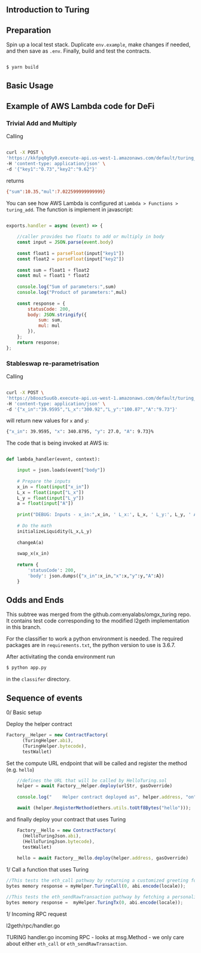 
## Introduction to Turing

## Preparation

Spin up a local test stack. Duplicate `env.example`, make changes if needed, and then save as `.env`. Finally, build and test the contracts.

```bash

$ yarn build

```

## Basic Usage



## Example of AWS Lambda code for DeFi

### Trivial Add and Multiply

Calling 

```bash

curl -X POST \
'https://kkfpq0g9y0.execute-api.us-west-1.amazonaws.com/default/turing_add' \
-H 'content-type: application/json' \
-d '{"key1":"0.73","key2":"9.62"}'

```

returns

```bash
{"sum":10.35,"mul":7.022599999999999}
```

You can see how AWS Lambda is configured at `Lambda > Functions > turing_add`. The function is implement in javascript:

```javascript

exports.handler = async (event) => {
    
    //caller provides two floats to add or multiply in body
    const input = JSON.parse(event.body)
    
    const float1 = parseFloat(input["key1"])
    const float2 = parseFloat(input["key2"])
    
    const sum = float1 + float2
    const mul = float1 * float2
    
    console.log("Sum of parameters:",sum)
    console.log("Product of parameters:",mul)
    
    const response = {
        statusCode: 200,
        body: JSON.stringify({
            sum: sum,
            mul: mul
        }),
    };
    return response;
};

```

### Stableswap re-parametrisation 

Calling 

```bash

curl -X POST \
'https://b8ooz5uu6b.execute-api.us-west-1.amazonaws.com/default/turing_stableswap' \
-H 'content-type: application/json' \
-d '{"x_in":"39.9595","L_x":"300.92","L_y":"100.87","A":"9.73"}'

````

will return new values for `x` and `y`:

```bash
{"x_in": 39.9595, "x": 340.8795, "y": 27.0, "A": 9.73}%
```

The code that is being invoked at AWS is:

```python

def lambda_handler(event, context):

    input = json.loads(event["body"])
    
    # Prepare the inputs
    x_in = float(input["x_in"])
    L_x = float(input["L_x"])
    L_y = float(input["L_y"])
    a = float(input["A"])
    
    print("DEBUG: Inputs - x_in:",x_in, ' L_x:', L_x, ' L_y:', L_y, ' A:', a)
    
    # Do the math
    initializeLiquidity(L_x,L_y)
    
    changeA(a)
    
    swap_x(x_in)
    
    return {
        'statusCode': 200,
        'body': json.dumps({"x_in":x_in,"x":x,"y":y,"A":A})
    }

```

## Odds and Ends

This subtree was merged from the github.com:enyalabs/omgx_turing repo. It contains test code corresponding to the modified l2geth implementation in this branch.

For the classifier to work a python environment is needed. The required packages are in `requirements.txt`, the python version to use is 3.6.7. 

After activitating the conda environment run

```bash
$ python app.py
```
in the `classifer` directory.


## Sequence of events

0/ Basic setup

Deploy the helper contract

```javascript
Factory__Helper = new ContractFactory(
      (TuringHelper.abi),
      (TuringHelper.bytecode),
      testWallet)
```

Set the compute URL endpoint that will be called and register the method (e.g. `hello`) 

```javascript
    //defines the URL that will be called by HelloTuring.sol
    helper = await Factory__Helper.deploy(urlStr, gasOverride)
    
    console.log("    Helper contract deployed as", helper.address, "on", "L2")

    await (helper.RegisterMethod(ethers.utils.toUtf8Bytes("hello")));
```

and finally deploy your contract that uses Turing

```javascript    
    Factory__Hello = new ContractFactory(
      (HelloTuringJson.abi),
      (HelloTuringJson.bytecode),
      testWallet)
    
    hello = await Factory__Hello.deploy(helper.address, gasOverride)
```

1/ Call a function that uses Turing

```javascript
//This tests the eth_call pathway by returning a customized greeting for the specified locale. This only requires a passthrough call to the helper contract.
bytes memory response = myHelper.TuringCall(0, abi.encode(locale));

//This tests the eth_sendRawTransaction pathway by fetching a personalized greeting string for the user's chosen locale and storing it for later reference.
bytes memory response =  myHelper.TuringTx(0, abi.encode(locale));
```

1/ Incoming RPC request

l2geth/rpc/handler.go

TURING handler.go incoming RPC - looks at msg.Method - we only care about either `eth_call` or `eth_sendRawTransaction`. 








